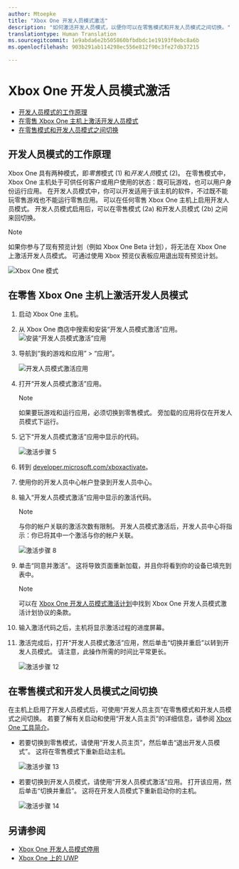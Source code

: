 ```yaml
---
author: Mtoepke
title: "Xbox One 开发人员模式激活"
description: "如何激活开发人员模式，以便你可以在零售模式和开发人员模式之间切换。"
translationtype: Human Translation
ms.sourcegitcommit: 1e9abda6e2b505860bfbdbdc1e19193f0ebc8a6b
ms.openlocfilehash: 903b291ab114298ec556e812f90c3fe27db37215

---
```


# <a name="xbox-one-developer-mode-activation"></a>Xbox One 开发人员模式激活

* [开发人员模式的工作原理](#how-developer-mode-works)
* [在零售 Xbox One 主机上激活开发人员模式](#activate-developer-mode-on-your-retail-xbox-one-console)  
* [在零售模式和开发人员模式之间切换](#switch-between-retail-and-developer-mode)

## <a name="how-developer-mode-works"></a>开发人员模式的工作原理
Xbox One 具有两种模式，即*零售*模式 (1) 和*开发人员*模式 (2)。 在零售模式中，Xbox One 主机处于可供任何客户或用户使用的状态：既可玩游戏，也可以用户身份运行应用。 在开发人员模式中，你可以开发适用于该主机的软件，不过既不能玩零售游戏也不能运行零售应用。
可以在任何零售 Xbox One 主机上启用开发人员模式。 开发人员模式启用后，可以在零售模式 (2a) 和开发人员模式 (2b) 之间来回切换。

> [!NOTE]
> 如果你参与了现有预览计划（例如 Xbox One Beta 计划），将无法在 Xbox One 上激活开发人员模式。 可通过使用 Xbox 预览仪表板应用退出现有预览计划。 

![Xbox One 模式](images/dev-mode-flow.png)

## <a name="activate-developer-mode-on-your-retail-xbox-one-console"></a>在零售 Xbox One 主机上激活开发人员模式

1.  启动 Xbox One 主机。

2.  从 Xbox One 商店中搜索和安装“开发人员模式激活”应用。  
    ![安装“开发人员模式激活”应用](images/activation-store-search.png)

3.  导航到“我的游戏和应用” > “应用”。

    ![开发人员模式激活应用](images/activation-step-3.png)
4. 打开“开发人员模式激活”应用。    
    
    > [!NOTE]
    > 如果要玩游戏和运行应用，必须切换到零售模式。 旁加载的应用将仅在开发人员模式下运行。

5.  记下“开发人员模式激活”应用中显示的代码。  

    ![激活步骤 5](images/activation-step-5.png)  
    
6.  转到 [developer.microsoft.com/xboxactivate](https://developer.microsoft.com/xboxactivate)。
7.  使用你的开发人员中心帐户登录到开发人员中心。  
8.  输入“开发人员模式激活”应用中显示的激活代码。   
   
    > [!NOTE]
    > 与你的帐户关联的激活次数有限制。 开发人员模式激活后，开发人员中心将指示：你已将其中一个激活与你的帐户关联。 
    
    ![激活步骤 8](images/activation-step-8.png)    
    
9.  单击“同意并激活”。 这将导致页面重新加载，并且你将看到你的设备已填充到表中。
    
    > [!NOTE]
    > 可以在 [Xbox One 开发人员模式激活计划](http://go.microsoft.com/fwlink/p/?LinkId=760399)中找到 Xbox One 开发人员模式激活计划协议的条款。

10. 输入激活代码之后，主机将显示激活过程的进度屏幕。  
    
11. 激活完成后，打开“开发人员模式激活”应用，然后单击“切换并重启”以转到开发人员模式。 请注意，此操作所需的时间比平常更长。  

    ![激活步骤 12](images/activation-step-12.png)   
    

    
## <a name="switch-between-retail-and-developer-mode"></a>在零售模式和开发人员模式之间切换
在主机上启用了开发人员模式后，可使用“开发人员主页”在零售模式和开发人员模式之间切换。 若要了解有关启动和使用“开发人员主页”的详细信息，请参阅 [Xbox One 工具简介](introduction-to-xbox-tools.md)。

* 若要切换到零售模式，请使用“开发人员主页”，然后单击“退出开发人员模式”。 这将在零售模式下重新启动主机。    

  ![激活步骤 13](images/activation-step-13.png)  
  
* 若要切换到开发人员模式，请使用“开发人员模式激活”应用。 打开该应用，然后单击“切换并重启”。 这将在开发人员模式下重新启动你的主机。  

  ![激活步骤 14](images/activation-step-12.png)  

## <a name="see-also"></a>另请参阅
- [Xbox One 开发人员模式停用](devkit-deactivation.md)
- [Xbox One 上的 UWP](index.md)



<!--HONumber=Dec16_HO1-->


